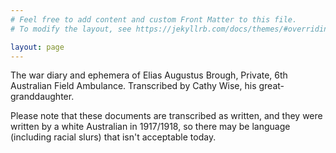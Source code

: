 ```yaml
---
# Feel free to add content and custom Front Matter to this file.
# To modify the layout, see https://jekyllrb.com/docs/themes/#overriding-theme-defaults

layout: page
---
```


The war diary and ephemera of Elias Augustus Brough, Private, 6th Australian Field Ambulance. Transcribed by Cathy Wise, his great-granddaughter.

Please note that these documents are transcribed as written, and they were written by a white Australian in 1917/1918, so there may be language (including racial slurs) that isn't acceptable today.